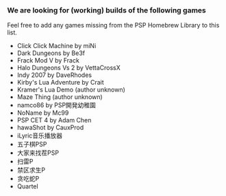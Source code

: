 ### We are looking for (working) builds of the following games

Feel free to add any games missing from the PSP Homebrew Library to this list.

- Click Click Machine by miNi
- Dark Dungeons by Be3f
- Frack Mod V by Frack
- Halo Dungeons Vs 2 by VettaCrossX
- Indy 2007 by DaveRhodes
- Kirby's Lua Adventure by Crait
- Kramer's Lua Demo (author unknown)
- Maze Thing (author unknown)
- namco86 by PSP開発幼稚園
- NoName by Mc99
- PSP CET 4 by Adam Chen
- hawaShot by CauxProd
- iLyric音乐播放器
- 五子棋PSP
- 大家来找茬PSP
- 扫雷P
- 禁区求生P
- 贪吃蛇P
- Quartel
